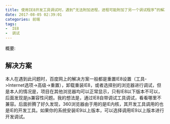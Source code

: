 ```yaml
---
title: 使用IE8开发工具调试时，遇到“无法附加进程，进程可能附加了另一个调试程序”的解决方案
date: 2017-08-05 02:39:01
categories: 前端
tags: 
-  IE8
-  调试
---
```

概要:
## 解决方案
本人在遇到此问题时，百度网上的解决方案一般都是重置IE8设置（工具->Internet选项->高级->重置），卸载重装IE8，或者选择别的浏览器进行调试，但是本人的情况是，项目在其他浏览器均可以正常显示，只有IE8以下版本不可以，后面发现是js兼容性问题。我的想法是，通过IE8自带调试工具调试，看看哪里不兼容。后面折腾了好久发现，360浏览器由于用的是IE内核，其开发工具调用的也是IE的开发工具。如果你的系统安装IE9以上版本，可以选择调用IE9以上版本进行开发调试。